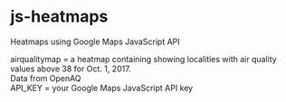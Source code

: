 # js-heatmaps
Heatmaps using Google Maps JavaScript API

airqualitymap = a heatmap containing showing localities with air quality values above 38 for Oct. 1, 2017. </BR>
Data from OpenAQ  </BR>
API_KEY = your Google Maps JavaScript API key
